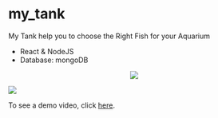 # my_tank

My Tank help you to choose the Right Fish for your Aquarium

- React & NodeJS
- Database: mongoDB

<!-- 
Screenshot & Demo Video
----------------------- -->

 <p align="center">
 
  <img style="max-width: 100%;" src="http://www.uploads.co.il/uploads/images/141144313.png" >
  
</p>

 <p align="center" style="display: flex;">
 
  <img src="http://www.uploads.co.il/uploads/images/429849741.jpg">
  
</p>

To see a demo video, click [here].

[here]: https://drive.google.com/file/d/15bmEVZscdFF7_Bd9cQHfBX8eFpkxzv-A/view?usp=sharing

